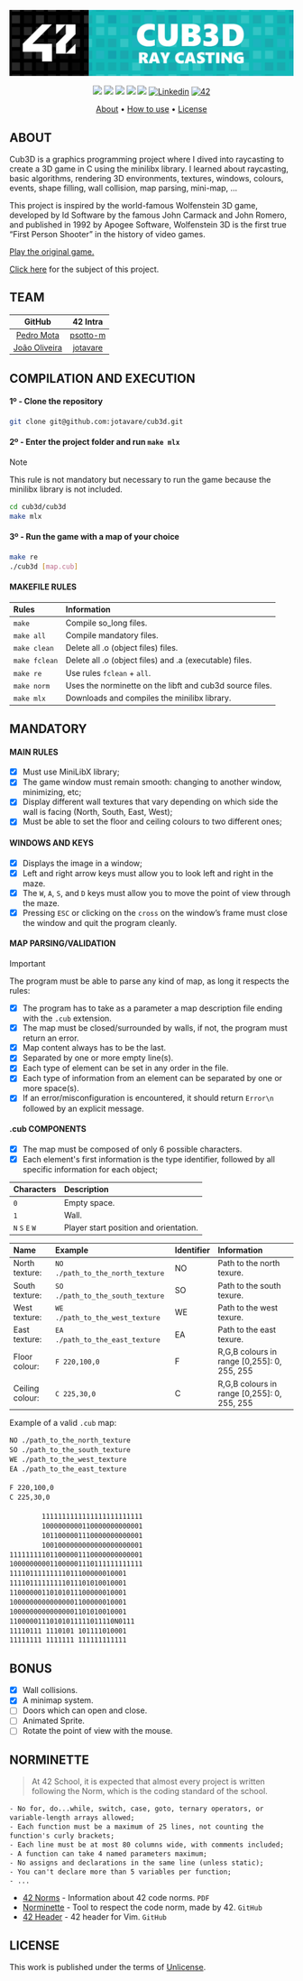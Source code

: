 <p align="center">
  <img src="https://github.com/jotavare/jotavare/blob/main/42/banners/piscine_and_common_core/github_piscine_and_common_core_banner_cub3d.png">
</p>

<p align="center">
	<img src="https://img.shields.io/badge/status-finished-success?color=%2312bab9&style=flat-square"/>
	<img src="https://img.shields.io/badge/evaluated-04%20%2F%2011%20%2F%202023-success?color=%2312bab9&style=flat-square"/>
	<img src="https://img.shields.io/badge/score-110%20%2F%20100-success?color=%2312bab9&style=flat-square"/>
	<img src="https://img.shields.io/github/languages/top/jotavare/cub3d?color=%2312bab9&style=flat-square"/>
	<img src="https://img.shields.io/github/last-commit/jotavare/cub3d?color=%2312bab9&style=flat-square"/>
	<a href='https://www.linkedin.com/in/joaoptoliveira' target="_blank"><img alt='Linkedin' src='https://img.shields.io/badge/LinkedIn-100000?style=flat-square&logo=Linkedin&logoColor=white&labelColor=0A66C2&color=0A66C2'/></a>
	<a href='https://profile.intra.42.fr/users/jotavare' target="_blank"><img alt='42' src='https://img.shields.io/badge/Porto-100000?style=flat-square&logo=42&logoColor=white&labelColor=000000&color=000000'/></a>
</p>

<p align="center">
	<a href="#about">About</a> •
	<a href="#how-to-use">How to use</a> •
	<a href="#license">License</a>
</p>

## ABOUT
Cub3D is a graphics programming project where I dived into raycasting to create a 3D game in C using the minilibx library. I learned about raycasting, basic algorithms, rendering 3D environments, textures, windows, colours, events, shape filling, wall collision, map parsing, mini-map, ...

This project is inspired by the world-famous Wolfenstein 3D game, developed by Id Software by the famous John Carmack and John Romero, and published in 1992 by Apogee Software, Wolfenstein 3D is the first true “First Person Shooter” in the history of video games.

<a href="http://users.atw.hu/wolf3d/">Play the original game.</a>

<a href="https://github.com/jotavare/netpractice/blob/main/subject/en_subject_cub3d.pdf">Click here</a> for the subject of this project.

## TEAM
| GitHub | 42 Intra |
| :--: | :--: |
| [Pedro Mota](https://github.com/peterbikes)	| [psotto-m](https://profile.intra.42.fr/users/psotto-m) |
| [João Oliveira](https://github.com/jotavare)	| [jotavare](https://profile.intra.42.fr/users/jotavare) |

## COMPILATION AND EXECUTION
#### 1º - Clone the repository
```bash
git clone git@github.com:jotavare/cub3d.git
```

#### 2º - Enter the project folder and run `make mlx`
> [!NOTE]  
> This rule is not mandatory but necessary to run the game because the minilibx library is not included.
```bash
cd cub3d/cub3d
make mlx
```

#### 3º - Run the game with a map of your choice
```bash
make re
./cub3d [map.cub]
```

#### MAKEFILE RULES

| Rules | Information |
| :-- | :-- |
| `make`		| Compile so_long files. 									|
| `make all`	| Compile mandatory files.									|
| `make clean`	| Delete all .o (object files) files.						|
| `make fclean`	| Delete all .o (object files) and .a (executable) files.	|
| `make re`		| Use rules `fclean` + `all`.								|
| `make norm`	| Uses the norminette on the libft and cub3d source files.	|
| `make mlx`	| Downloads and compiles the minilibx library.				|

## MANDATORY
#### MAIN RULES
- [x] Must use MiniLibX library;
- [x] The game window must remain smooth: changing to another window, minimizing, etc;
- [x] Display different wall textures that vary depending on which side the wall is facing (North, South, East, West);
- [x] Must be able to set the floor and ceiling colours to two different ones;

#### WINDOWS AND KEYS
- [x] Displays the image in a window;
- [x] Left and right arrow keys must allow you to look left and right in the maze.
- [x] The `W`, `A`, `S`, and `D` keys must allow you to move the point of view through the maze.
- [x] Pressing `ESC` or clicking on the `cross` on the window’s frame must close the window and quit the program cleanly.

#### MAP PARSING/VALIDATION
> [!IMPORTANT] 
> The program must be able to parse any kind of map, as long it respects the rules:
- [x] The program has to take as a parameter a map description file ending with the `.cub` extension.
- [x] The map must be closed/surrounded by walls, if not, the program must return an error.
- [x] Map content always has to be the last.
- [x] Separated by one or more empty line(s).
- [x] Each type of element can be set in any order in the file.
- [x] Each type of information from an element can be separated by one or more space(s).
- [x] If an error/misconfiguration is encountered, it should return `Error\n` followed by an explicit message.

#### .cub COMPONENTS
- [x] The map must be composed of only 6 possible characters.
- [x] Each element's first information is the type identifier, followed by all specific information for each object;

| Characters | Description |
| :-- | :-- |
| `0`               | Empty space.                           |
| `1`               | Wall.                                  |
| `N` `S` `E` `W`   | Player start position and orientation. |

| Name | Example | Identifier | Information |
| :-- | :-- | :-- | :-- |
| North texture:  | `NO ./path_to_the_north_texture` | NO | Path to the north texure.                   |
| South texture:  | `SO ./path_to_the_south_texture` | SO | Path to the south texure.                   |
| West texture:   | `WE ./path_to_the_west_texture`  | WE | Path to the west texure.                    |
| East texture:   | `EA ./path_to_the_east_texture`  | EA | Path to the east texure.                    |
| Floor colour:   | `F 220,100,0`                    | F  | R,G,B colours in range [0,255]: 0, 255, 255 |
| Ceiling colour: | `C 225,30,0`                     | C  | R,G,B colours in range [0,255]: 0, 255, 255 |

Example of a valid `.cub` map:
```bash
NO ./path_to_the_north_texture
SO ./path_to_the_south_texture
WE ./path_to_the_west_texture
EA ./path_to_the_east_texture

F 220,100,0
C 225,30,0

        1111111111111111111111111
        1000000000110000000000001
        1011000001110000000000001
        1001000000000000000000001
111111111011000001110000000000001
100000000011000001110111111111111
11110111111111011100000010001
11110111111111011101010010001
11000000110101011100000010001
10000000000000001100000010001
10000000000000001101010010001
11000001110101011111011110N0111
11110111 1110101 101111010001
11111111 1111111 111111111111
```

## BONUS
- [x] Wall collisions.
- [x] A minimap system.
- [ ] Doors which can open and close.
- [ ] Animated Sprite.
- [ ] Rotate the point of view with the mouse.

## NORMINETTE
> At 42 School, it is expected that almost every project is written following the Norm, which is the coding standard of the school.

```
- No for, do...while, switch, case, goto, ternary operators, or variable-length arrays allowed;
- Each function must be a maximum of 25 lines, not counting the function's curly brackets;
- Each line must be at most 80 columns wide, with comments included;
- A function can take 4 named parameters maximum;
- No assigns and declarations in the same line (unless static);
- You can't declare more than 5 variables per function;
- ...
```

* [42 Norms](https://github.com/42School/norminette/blob/master/pdf/en.norm.pdf) - Information about 42 code norms. `PDF`
* [Norminette](https://github.com/42School/norminette) - Tool to respect the code norm, made by 42. `GitHub`
* [42 Header](https://github.com/42Paris/42header) - 42 header for Vim. `GitHub`

## LICENSE
<p>
This work is published under the terms of <a href="https://github.com/jotavare/cub3d/blob/main/LICENSE">Unlicense</a>.
</p>
